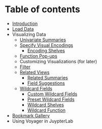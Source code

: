 # Table of contents

* [Introduction](README.md)
* [Load Data](load-data.md)
* Visualizing Data
  * [Univariate Summaries](visualizing-data/univariate-summaries.md)
  * [Specify Visual Encodings](visualizing-data/specify-visual-encoding/README.md)
    * [Encoding Shelves](visualizing-data/specify-visual-encoding/encoding-shelves.md)
  * [Function Pop-ups](visualizing-data/function-pop-ups.md)
  * Customizing Visualizations \(for later\)
  * [Filter](visualizing-data/filter.md)
  * [Related Views](visualizing-data/related-views/README.md)
    * [Related Summaries](visualizing-data/related-views/related-summaries.md)
    * [Field Suggestions](visualizing-data/related-views/field-suggestions.md)
  * [Wildcard Fields](visualizing-data/wildcard-fields/README.md)
    * [Custom Wildcard Fields](visualizing-data/wildcard-fields/custom-wildcard-fields.md)
    * [Preset Wildcard Fields](visualizing-data/wildcard-fields/preset-wildcard-fields.md)
    * [Wildcard Shelves](visualizing-data/wildcard-fields/wildcard-shelves.md)
    * [Wildcard Function](visualizing-data/wildcard-fields/wildcard-function.md)
* [Bookmark Gallery](bookmark-gallery.md)
* Using Voyager in JuypterLab

